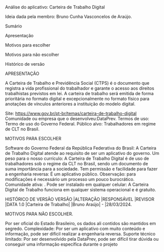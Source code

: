 Análise do aplicativo: Carteira de Trabalho Digital

Ideia dada pela membro: Bruno Cunha Vasconcelos de Araújo.


Sumário

Apresentação

Motivos para escolher

Motivos para não escolher

Histórico de versão


APRESENTAÇÃO

A Carteira de Trabalho e Previdência Social (CTPS) é o documento que 
registra a vida profissional do trabalhador e garante o acesso aos 
direitos trabalhistas previstos em lei. A carteira de trabalho será 
emitida de forma prioritária no formato digital e excepcionalmente no 
formato físico para anotações de vínculos anteriores a instituição do 
modelo digital.


Site: https://www.gov.br/pt-br/temas/carteira-de-trabalho-digital
Comunidade ou empresa que o desenvolveu:DataPrev.
Termos de uso: Termo de uso do Governo Federal.
Público alvo:  Trabalhadores em regime de CLT no Brasil.

MOTIVOS PARA ESCOLHER

Software do Governo Federal da República Federativa do Brasil: A Carteira de Trabalho Digital atende ao requisito de
 ser um aplicativo do governo.
Um peso para o nosso currículo: A Carteira de Trabalho Digital é de uso de trabalhadores sob o regime da CLT no Brasil, sendo
um documento de suma importância para a sociedade.
Tem permissão e facilidade para fazer a engenharia reversa:
É um aplicativo público.
Observação: para modificações é necessário um processo um pouco burocrático.
Comunidade ativa: .
Pode ser instalado em qualquer celular: A Carteira Digital de Trabalho funciona em qualquer sistema operacional e é gratuito.

HISTÓRICO DE VERSÃO
VERSÃO  |ALTERAÇÃO           |RESPONSÁVEL   |REVISOR  |DATA
1.0     |Carteira de Trabalho| |Bruno Araújo|  -      |28/03/2024.


MOTIVOS PARA NÃO ESCOLHER.

Por ser oficial do Estado Brasileiro, os dados ali contidos são mantidos em segredo.
Complexidade: Por ser um aplicativo com muito conteúdo e informação, pode ser difícil realizar a engenharia reversa.
Suporte técnico limitado: Por ser desenvolvido pela DataPrev, pode ser difícil tirar dúvida ou conseguir uma informação específica durante o projeto
